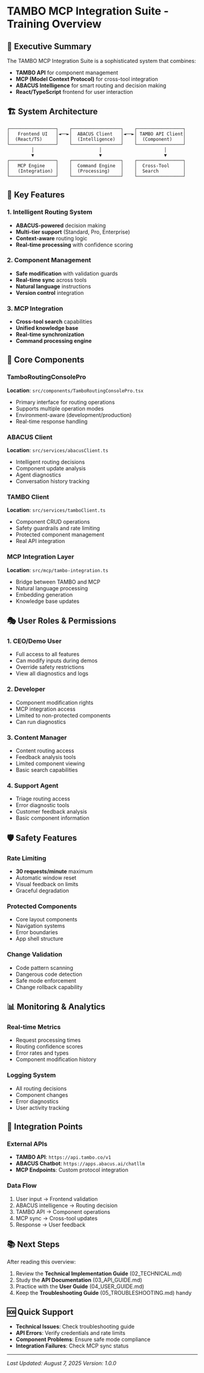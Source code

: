 
# TAMBO MCP Integration Suite - Training Overview

## 🎯 Executive Summary

The TAMBO MCP Integration Suite is a sophisticated system that combines:
- **TAMBO API** for component management
- **MCP (Model Context Protocol)** for cross-tool integration
- **ABACUS Intelligence** for smart routing and decision making
- **React/TypeScript** frontend for user interaction

## 🏗️ System Architecture

```
┌─────────────────┐    ┌──────────────────┐    ┌─────────────────┐
│   Frontend UI   │◄──►│  ABACUS Client   │◄──►│ TAMBO API Client│
│  (React/TS)     │    │  (Intelligence)  │    │  (Component)    │
└─────────────────┘    └──────────────────┘    └─────────────────┘
         │                        │                       │
         ▼                        ▼                       ▼
┌─────────────────┐    ┌──────────────────┐    ┌─────────────────┐
│   MCP Engine    │    │  Command Engine  │    │  Cross-Tool     │
│   (Integration) │    │  (Processing)    │    │  Search         │
└─────────────────┘    └──────────────────┘    └─────────────────┘
```

## 🚀 Key Features

### 1. Intelligent Routing System
- **ABACUS-powered** decision making
- **Multi-tier support** (Standard, Pro, Enterprise)
- **Context-aware** routing logic
- **Real-time processing** with confidence scoring

### 2. Component Management
- **Safe modification** with validation guards
- **Real-time sync** across tools
- **Natural language** instructions
- **Version control** integration

### 3. MCP Integration
- **Cross-tool search** capabilities
- **Unified knowledge base**
- **Real-time synchronization**
- **Command processing engine**

## 🔧 Core Components

### TamboRoutingConsolePro
**Location**: `src/components/TamboRoutingConsolePro.tsx`
- Primary interface for routing operations
- Supports multiple operation modes
- Environment-aware (development/production)
- Real-time response handling

### ABACUS Client
**Location**: `src/services/abacusClient.ts`
- Intelligent routing decisions
- Component update analysis
- Agent diagnostics
- Conversation history tracking

### TAMBO Client
**Location**: `src/services/tamboClient.ts`  
- Component CRUD operations
- Safety guardrails and rate limiting
- Protected component management
- Real API integration

### MCP Integration Layer
**Location**: `src/mcp/tambo-integration.ts`
- Bridge between TAMBO and MCP
- Natural language processing
- Embedding generation
- Knowledge base updates

## 🎭 User Roles & Permissions

### 1. **CEO/Demo User**
- Full access to all features
- Can modify inputs during demos
- Override safety restrictions
- View all diagnostics and logs

### 2. **Developer**
- Component modification rights
- MCP integration access
- Limited to non-protected components
- Can run diagnostics

### 3. **Content Manager**
- Content routing access
- Feedback analysis tools
- Limited component viewing
- Basic search capabilities

### 4. **Support Agent**
- Triage routing access
- Error diagnostic tools
- Customer feedback analysis
- Basic component information

## 🛡️ Safety Features

### Rate Limiting
- **30 requests/minute** maximum
- Automatic window reset
- Visual feedback on limits
- Graceful degradation

### Protected Components
- Core layout components
- Navigation systems
- Error boundaries
- App shell structure

### Change Validation
- Code pattern scanning
- Dangerous code detection
- Safe mode enforcement
- Change rollback capability

## 📊 Monitoring & Analytics

### Real-time Metrics
- Request processing times
- Routing confidence scores
- Error rates and types
- Component modification history

### Logging System
- All routing decisions
- Component changes
- Error diagnostics
- User activity tracking

## 🔄 Integration Points

### External APIs
- **TAMBO API**: `https://api.tambo.co/v1`
- **ABACUS Chatbot**: `https://apps.abacus.ai/chatllm`
- **MCP Endpoints**: Custom protocol integration

### Data Flow
1. User input → Frontend validation
2. ABACUS intelligence → Routing decision
3. TAMBO API → Component operations
4. MCP sync → Cross-tool updates
5. Response → User feedback

## 📚 Next Steps

After reading this overview:
1. Review the **Technical Implementation Guide** (02_TECHNICAL.md)
2. Study the **API Documentation** (03_API_GUIDE.md)
3. Practice with the **User Guide** (04_USER_GUIDE.md)
4. Keep the **Troubleshooting Guide** (05_TROUBLESHOOTING.md) handy

## 🆘 Quick Support

- **Technical Issues**: Check troubleshooting guide
- **API Errors**: Verify credentials and rate limits
- **Component Problems**: Ensure safe mode compliance
- **Integration Failures**: Check MCP sync status

---
*Last Updated: August 7, 2025*
*Version: 1.0.0*
